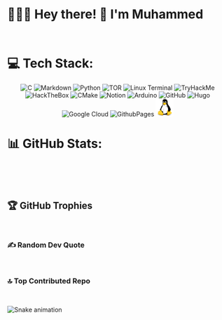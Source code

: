 # 👨🏽‍🎓 Hey there! 👋 I'm Muhammed

<br>

# 💻 Tech Stack:
<p align="center">
  <img src="https://img.shields.io/badge/c-%2300599C.svg?style=for-the-badge&logo=c&logoColor=white" alt="C">
  <img src="https://img.shields.io/badge/markdown-%23000000.svg?style=for-the-badge&logo=markdown&logoColor=white" alt="Markdown">
  <img src="https://img.shields.io/badge/python-3670A0?style=for-the-badge&logo=python&logoColor=ffdd54" alt="Python">
  <img src="https://img.shields.io/badge/tor-%237E4798.svg?style=for-the-badge&logo=tor-project&logoColor=white" alt="TOR">
  <img src="https://img.shields.io/badge/Linux%20Terminal-%23000000.svg?style=for-the-badge&logo=gnometerminal&logoColor=white" alt="Linux Terminal">
  <img src="https://img.shields.io/badge/TryHackMe-%23f6f6f6.svg?style=for-the-badge&logo=tryhackme&logoColor=ff0000" alt="TryHackMe">
  <img src="https://img.shields.io/badge/HackTheBox-%23f6f6f6.svg?style=for-the-badge&logo=hackthebox&logoColor=22f708" alt="HackTheBox">
  <img src="https://img.shields.io/badge/CMake-%23008FBA.svg?style=for-the-badge&logo=cmake&logoColor=white" alt="CMake">
  <img src="https://img.shields.io/badge/Notion-%23000000.svg?style=for-the-badge&logo=notion&logoColor=white" alt="Notion">
  <img src="https://img.shields.io/badge/-Arduino-00979D?style=for-the-badge&logo=Arduino&logoColor=white" alt="Arduino">
  <img src="https://img.shields.io/badge/github-%23121011.svg?style=for-the-badge&logo=github&logoColor=white" alt="GitHub">
  <img src="https://img.shields.io/badge/HUGO-%23FF4088.svg?style=for-the-badge&logo=hugo&logoColor=white" alt="Hugo">
  <img src="https://img.shields.io/badge/GoogleCloud-%234285F4.svg?style=for-the-badge&logo=google-cloud&logoColor=white" alt="Google Cloud">
  <img src="https://img.shields.io/badge/github%20pages-121013?style=for-the-badge&logo=github&logoColor=white" alt="GithubPages">
  <img src="https://raw.githubusercontent.com/teamedwardforever/Readme-Generator/71f25dd8b98329b168142a6b782a107b75eab178/svg/Skills/Other/linux-original.svg" alt="Linux" width="40" height="40"/>
</p>

# 📊 GitHub Stats:
<p align="center"><img src="https://github-readme-stats.vercel.app/api?username=msio414&theme=graywhite&hide_border=true&include_all_commits=true&count_private=false" alt=""><br/>
<img src="https://github-readme-streak-stats.herokuapp.com/?user=msio414&theme=graywhite&hide_border=true" alt=""><br/>
<img src="https://github-readme-stats.vercel.app/api/top-langs/?username=msio414&theme=graywhite&hide_border=true&include_all_commits=true&count_private=false&layout=compact" alt=""></p>


## 🏆 GitHub Trophies
<p align="center"><img src="https://github-profile-trophy.vercel.app/?username=msio414&theme=dracula&no-frame=true&no-bg=true&margin-w=4" alt=""></p>


### ✍️ Random Dev Quote
<p align="center"><img src="https://quotes-github-readme.vercel.app/api?type=horizontal&theme=radical" alt=""></p>


### 🔝 Top Contributed Repo
<p align="center"><img src="https://github-contributor-stats.vercel.app/api?username=msio414&limit=5&theme=dark&combine_all_yearly_contributions=true" alt=""></p>

<img src="https://raw.githubusercontent.com/msio414/msio414/output/snake.svg" alt="Snake animation" />

<!-- Proudly created with GPRM ( https://gprm.itsvg.in ) -->
